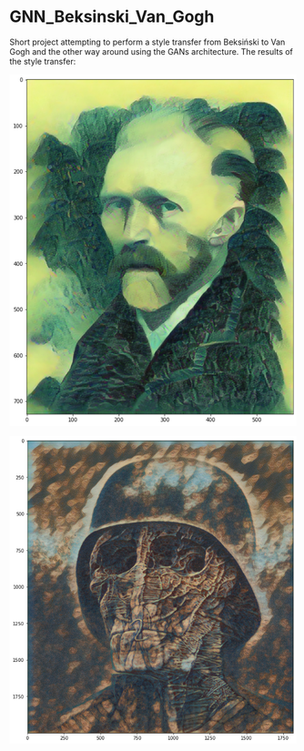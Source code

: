 # GNN_Beksinski_Van_Gogh
Short project attempting to perform a style transfer from Beksiński to Van Gogh and the other way around using the GANs architecture.
The results of the style transfer:


![Alt Text](https://github.com/MatTheTab/GNN_Beksinski_Van_Gogh/blob/main/Result_Images/Beksinski_Style_Van_Gogh.png)



![Alt Text](https://github.com/MatTheTab/GNN_Beksinski_Van_Gogh/blob/main/Result_Images/Van_Gogh_Style_Beksinski.png)
